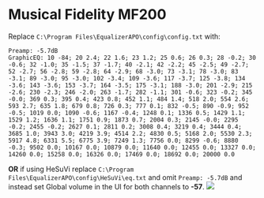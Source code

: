 # Musical Fidelity MF200
Replace `C:\Program Files\EqualizerAPO\config\config.txt` with:
```
Preamp: -5.7dB
GraphicEQ: 10 -84; 20 2.4; 22 1.6; 23 1.2; 25 0.6; 26 0.3; 28 -0.2; 30 -0.6; 32 -1.0; 35 -1.5; 37 -1.7; 40 -2.1; 42 -2.2; 45 -2.5; 49 -2.7; 52 -2.7; 56 -2.8; 59 -2.8; 64 -2.9; 68 -3.0; 73 -3.1; 78 -3.0; 83 -3.1; 89 -3.0; 95 -3.0; 102 -3.4; 109 -3.6; 117 -3.7; 125 -3.8; 134 -3.6; 143 -3.6; 153 -3.7; 164 -3.5; 175 -3.1; 188 -3.0; 201 -2.9; 215 -2.6; 230 -2.3; 246 -2.0; 263 -1.7; 282 -1.1; 301 -0.6; 323 -0.2; 345 -0.0; 369 0.3; 395 0.4; 423 0.8; 452 1.1; 484 1.4; 518 2.0; 554 2.6; 593 2.7; 635 1.8; 679 0.8; 726 0.3; 777 0.1; 832 -0.5; 890 -0.9; 952 -0.5; 1019 0.0; 1090 -0.6; 1167 -0.4; 1248 0.1; 1336 0.5; 1429 1.1; 1529 1.2; 1636 1.1; 1751 0.9; 1873 0.7; 2004 0.3; 2145 -0.0; 2295 -0.2; 2455 -0.2; 2627 0.1; 2811 0.2; 3008 0.4; 3219 0.4; 3444 0.4; 3685 1.0; 3943 3.0; 4219 3.9; 4514 2.2; 4830 0.5; 5168 2.0; 5530 2.3; 5917 4.8; 6331 5.5; 6775 3.9; 7249 1.3; 7756 0.0; 8299 -0.6; 8880 -0.3; 9502 0.0; 10167 0.0; 10879 0.0; 11640 0.0; 12455 0.0; 13327 0.0; 14260 0.0; 15258 0.0; 16326 0.0; 17469 0.0; 18692 0.0; 20000 0.0
```
**OR** if using HeSuVi replace `C:\Program Files\EqualizerAPO\config\HeSuVi\eq.txt` and omit `Preamp: -5.7dB` and instead set Global volume in the UI for both channels to **-57**.
![](https://raw.githubusercontent.com/jaakkopasanen/AutoEq/master/results/Innerfidelity%202017/innerfidelity/onear/Musical%20Fidelity%20MF200/Musical%20Fidelity%20MF200.png)